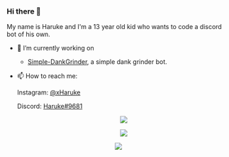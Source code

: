 ### Hi there 👋

My name is Haruke and I'm a 13 year old kid who wants to code a discord bot of his own.

- 🔭 I’m currently working on
  * [Simple-DankGrinder](https://github.com/xHaruke/Simple-DankGrinder), a simple dank grinder bot.
   
- 📫 How to reach me:

  Instagram: [@xHaruke](https://twitter.com/xHaruke)
  
  Discord: [Haruke#9681](https://discord.com/users/852848188942581764)
  
  <p align="center">
   <img src="https://inv.wtf/widget/chill">
  </p>
  
  <p align="center">
   <img src="https://github-readme-stats.vercel.app/api?username=xHaruke&theme=blueberry&count_private=true&hide_border=true&line_height=25">
  </p>
  
 <p align="center">
  <img src="https://lanyard.cnrad.dev/api/852848188942581764">
 </p>

<!-- This README was heavily inspired by https://github.com/GamingGeek, go check him out, he does amazing things! -->

